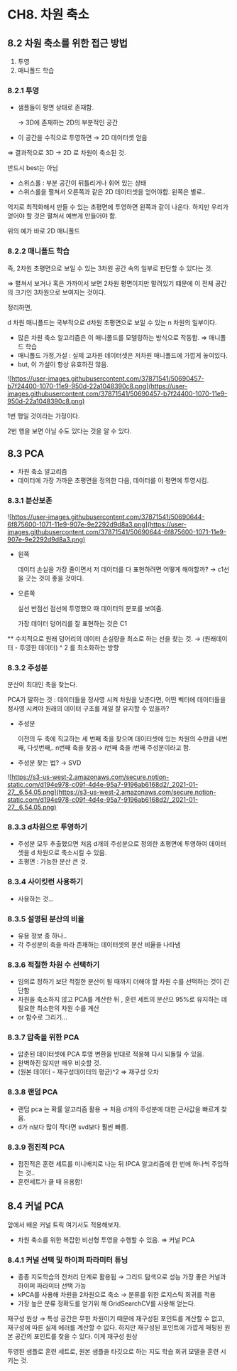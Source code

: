 # CH8. 차원 축소

## 8.2 차원 축소를 위한 접근 방법

1. 투영
2. 매니폴드 학습

### 8.2.1 투영

- 샘플들이 평면 상태로 존재함.

  → 3D에 존재하는 2D의 부분적인 공간

- 이 공간을 수직으로 투영하면 → 2D 데이터셋 얻음

⇒ 결과적으로 3D → 2D 로 차원이 축소된 것.

반드시 best는 아님

- 스위스롤 : 부분 공간이 뒤틀리거나 휘어 있는 상태
- 스위스롤을 펼쳐서 오른쪽과 같은 2D 데이터셋을 얻어야함. 왼쪽은 별로..

억지로 최적화해서 만들 수 있는 초평면에 투영하면 왼쪽과 같이 나온다. 하지만 우리가 얻어야 할 것은 펼쳐서 예쁘게 만들어야 함.

위의 예가 바로 2D 매니폴드

### 8.2.2 매니폴드 학습

즉, 2차원 초평면으로 보일 수 있는 3차원 공간 속의 일부로 판단할 수 있다는 것.

⇒ 펼쳐서 보거나 혹은 가까이서 보면 2차원 평면이지만 말려있기 떄문에 이 전체 공간의 크기인 3차원으로 보여지는 것이다.

정리하면,

d 차원 매니폴드는 국부적으로 d차원 초평면으로 보일 수 있는 n 차원의 일부이다.

- 많은 차원 축소 알고리즘은 이 매니폴드를 모델링하는 방식으로 작동함. ⇒ 매니폴드 학습
- 매니폴드 가정,가설 : 실제 고차원 데이터셋은 저차원 매니폴드에 가깝게 놓여있다.
- but, 이 가설이 항상 유효하진 않음.

![https://user-images.githubusercontent.com/37871541/50690457-b7f24400-1070-11e9-950d-22a1048390c8.png](https://user-images.githubusercontent.com/37871541/50690457-b7f24400-1070-11e9-950d-22a1048390c8.png)

1번 행일 것이라는 가정이다.

2번 행을 보면 아닐 수도 있다는 것을 알 수 있다.

## 8.3 PCA

- 차원 축소 알고리즘
- 데이터에 가장 가까운 초평면을 정의한 다음, 데이터를 이 평면에 투영시킴.

### 8.3.1 분산보존

![https://user-images.githubusercontent.com/37871541/50690644-6f875600-1071-11e9-907e-9e2292d9d8a3.png](https://user-images.githubusercontent.com/37871541/50690644-6f875600-1071-11e9-907e-9e2292d9d8a3.png)

- 왼쪽

  데이터 손실을 가장 줄이면서 저 데이터를 다 표현하려면 어떻게 해야할까? → c1선을 긋는 것이 좋을 것이다.

- 오른쪽

  실선 반점선 점선에 투영했으 때 데이터의 분포를 보여줌.

  가장 데이터 덩어리를 잘 표현하는 것은 C1

** 수치적으로 원래 덩어리의 데이터 손실량을 최소로 하는 선을 찾는 것. → (원래데이터 - 투영한 데이터) ^ 2 를 최소화하는 방향

### 8.3.2 주성분

분산이 최대인 축을 찾는다.

PCA가 말하는 것 : 데이터들을 정사영 시켜 차원을 낮춘다면, 어떤 벡터에 데이터들을 정사영 시켜야 원래의 데이터 구조를 제일 잘 유지할 수 있을까?

- 주성분

  이전의 두 축에 직교하는 세 번째 축을 찾으며 데이터셋에 있는 차원의 수만큼 네번째, 다섯번째,. n번째 축을 찾음→ i번째 축을 i번째 주성분이라고 함.

- 주성분 찾는 법? → SVD

![https://s3-us-west-2.amazonaws.com/secure.notion-static.com/d194e978-c09f-4d4e-95a7-9196ab6168d2/_2021-01-27__6.54.05.png](https://s3-us-west-2.amazonaws.com/secure.notion-static.com/d194e978-c09f-4d4e-95a7-9196ab6168d2/_2021-01-27__6.54.05.png)

### 8.3.3 d차원으로 투영하기

- 주성분 모두 추출했으면 처음 d개의 주성분으로 정의한 초평면에 투영하여 데이터셋을 d 차원으로 축소시킬 수 있음.
- 초평면 : 가능한 분산 큰 것.

### 8.3.4 사이킷런 사용하기

- 사용하는 것...

### 8.3.5 설명된 분산의 비율

- 유용 정보 중 하나..
- 각 주성분의 축을 따라 존재하는 데이터셋의 분산 비율을 나타냄

### 8.3.6 적절한 차원 수 선택하기

- 임의로 정하기 보단 적절한 분산이 될 때까지 더해야 할 차원 수를 선택하는 것이 간단함
- 차원을 축소하지 않고 PCA를 계산한 뒤 , 훈련 세트의 분산으 95%로 유지하는 데 필요한 최소한의 차원 수를 계산
- or 함수로 그리기...

### 8.3.7 압축을 위한 PCA

- 압춘된 데이터셋에 PCA 투영 변환을 반대로 적용해 다시 되돌릴 수 있음.
- 완벽하진 않지만 매우 비슷할 것.
- (원본 데이터 - 재구성데이터의 평균)^2 ⇒ 재구성 오차

### 8.3.8 랜덤 PCA

- 랜덤 pca 는 확률 알고리즘 활용 → 처음 d개의 주성분에 대한 근사값을 빠르게 찾음.
- d가 n보다 많이 작다면 svd보다 훨씬 빠름.

### 8.3.9 점진적 PCA

- 점진적은 훈련 세트를 미니배치로 나눈 뒤 IPCA 알고리즘에 한 번에 하나씩 주입하는 것..
- 훈련세트가 클 때 유용함!

## 8.4 커널 PCA

앞에서 배운 커널 트릭 여기서도 적용해보자.

- 차원 축소를 위한 복잡한 비선형 투영을 수행할 수 있음. ⇒ 커널 PCA

### 8.4.1 커널 선택 및 하이퍼 파라미터 튜닝

- 종종 지도학습의 전처리 단계로 활용됨 → 그리드 탐색으로 성능 가장 좋은 커널과 하이퍼 파라미터 선택 가능
- kPCA를 사용해 차원을 2차원으로 축소 → 분류를 위한 로지스틱 회귀를 적용
- 가장 높은 분류 정확도를 얻기위 해 GridSearchCV를 사용해 얻는다.

재구성 원상 → 특성 공간은 무한 차원이기 때문에 재구성된 포인트를 계산할 수 없고, 재구성에 따른 실제 에러를 계산할 수 없다. 하지만 재구성된 포인트에 가깝게 매핑된 원본 공간의 포인트를 찾을 수 있다. 이게 재구성 원상

투영된 샘플로 훈련 세트로, 원본 샘플을 타깃으로 하는 지도 학습 회귀 모델을 훈련 시키는 것.